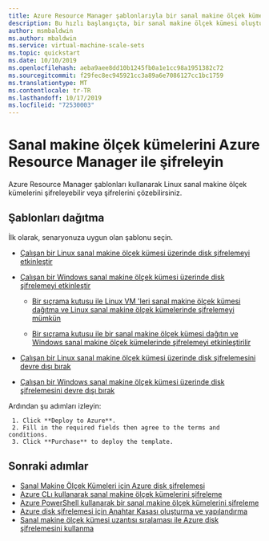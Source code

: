 ```yaml
---
title: Azure Resource Manager şablonlarıyla bir sanal makine ölçek kümesi oluşturma ve şifreleme
description: Bu hızlı başlangıçta, bir sanal makine ölçek kümesi oluşturmak ve şifrelemek için Azure Resource Manager şablonlarını kullanmayı öğreneceksiniz
author: msmbaldwin
ms.author: mbaldwin
ms.service: virtual-machine-scale-sets
ms.topic: quickstart
ms.date: 10/10/2019
ms.openlocfilehash: aeba9aee8dd10b1245fb0a1e1cc98a1951382c72
ms.sourcegitcommit: f29fec8ec945921cc3a89a6e7086127cc1bc1759
ms.translationtype: MT
ms.contentlocale: tr-TR
ms.lasthandoff: 10/17/2019
ms.locfileid: "72530003"
---
```

# <a name="encrypt-virtual-machine-scale-sets-with-azure-resource-manager"></a>Sanal makine ölçek kümelerini Azure Resource Manager ile şifreleyin

Azure Resource Manager şablonları kullanarak Linux sanal makine ölçek kümelerini şifreleyebilir veya şifrelerini çözebilirsiniz.

## <a name="deploying-templates"></a>Şablonları dağıtma

İlk olarak, senaryonuza uygun olan şablonu seçin.

- [Çalışan bir Linux sanal makine ölçek kümesi üzerinde disk şifrelemeyi etkinleştir](https://github.com/Azure/azure-quickstart-templates/tree/master/201-encrypt-running-vmss-linux)

- [Çalışan bir Windows sanal makine ölçek kümesi üzerinde disk şifrelemeyi etkinleştir](https://github.com/Azure/azure-quickstart-templates/tree/master/201-encrypt-running-vmss-windows)

  - [Bir sıçrama kutusu ile Linux VM 'leri sanal makine ölçek kümesi dağıtma ve Linux sanal makine ölçek kümelerinde şifrelemeyi mümkün](https://github.com/Azure/azure-quickstart-templates/tree/master/201-encrypt-vmss-linux-jumpbox)

  - [Bir sıçrama kutusu ile bir sanal makine ölçek kümesi dağıtın ve Windows sanal makine ölçek kümelerinde şifrelemeyi etkinleştirilir](https://github.com/Azure/azure-quickstart-templates/tree/master/201-encrypt-vmss-windows-jumpbox)

- [Çalışan bir Linux sanal makine ölçek kümesi üzerinde disk şifrelemesini devre dışı bırak](https://github.com/Azure/azure-quickstart-templates/tree/master/201-decrypt-vmss-linux)

- [Çalışan bir Windows sanal makine ölçek kümesi üzerinde disk şifrelemesini devre dışı bırak](https://github.com/Azure/azure-quickstart-templates/tree/master/201-decrypt-vmss-windows)

Ardından şu adımları izleyin:

     1. Click **Deploy to Azure**.
     2. Fill in the required fields then agree to the terms and conditions.
     3. Click **Purchase** to deploy the template.

## <a name="next-steps"></a>Sonraki adımlar

- [Sanal Makine Ölçek Kümeleri için Azure disk şifrelemesi](disk-encryption-overview.md)
- [Azure CLı kullanarak sanal makine ölçek kümelerini şifreleme](disk-encryption-cli.md)
- [Azure PowerShell kullanarak bir sanal makine ölçek kümelerini şifreleme](disk-encryption-powershell.md)
- [Azure disk şifrelemesi için Anahtar Kasası oluşturma ve yapılandırma](disk-encryption-key-vault.md)
- [Sanal makine ölçek kümesi uzantısı sıralaması ile Azure disk şifrelemesini kullanma](disk-encryption-extension-sequencing.md)